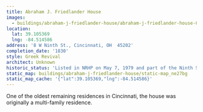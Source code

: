 ```yaml
---
title: Abraham J. Friedlander House
images:
  - buildings/abraham-j-friedlander-house/abraham-j-friedlander-house-0_js65fr
location:
  lat: 39.105369
  lng: -84.514586
address: '8 W Ninth St., Cincinnati, OH  45202'
completion_date: '1830'
style: Greek Revival
architect: Unknown
historic_status: 'Listed in NRHP on May 7, 1979 and part of the Ninth Street Historic District'
static_map: buildings/abraham-j-friedlander-house/static-map_ne27bg
static_map_cache: '{"lat":39.105369,"lng":-84.514586}'
---
```


One of the oldest remaining residences in Cincinnati, the house was originally a multi-family residence.
